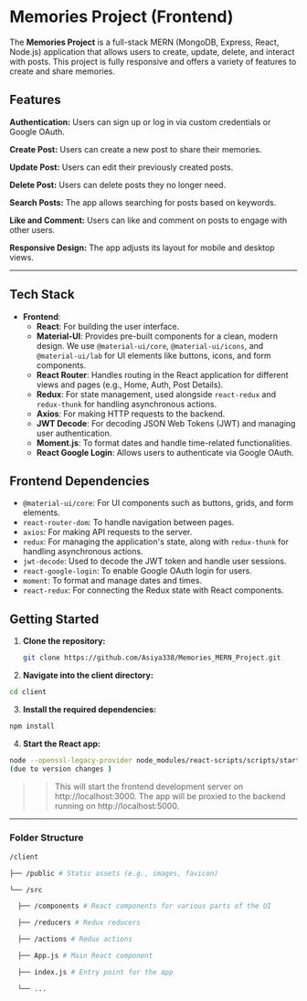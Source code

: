 # Memories Project (Frontend)

The **Memories Project** is a full-stack MERN (MongoDB, Express, React, Node.js) application that allows users to create, update, delete, and interact with posts. This project is fully responsive and offers a variety of features to create and share memories.

## Features

**Authentication:** Users can sign up or log in via custom credentials or Google OAuth.

**Create Post:** Users can create a new post to share their memories.

**Update Post:** Users can edit their previously created posts.

**Delete Post:** Users can delete posts they no longer need.

**Search Posts:** The app allows searching for posts based on keywords.

**Like and Comment:** Users can like and comment on posts to engage with other users.

**Responsive Design:** The app adjusts its layout for mobile and desktop views.

---

## Tech Stack

- **Frontend**:
  - **React**: For building the user interface.
  - **Material-UI**: Provides pre-built components for a clean, modern design. We use `@material-ui/core`, `@material-ui/icons`, and `@material-ui/lab` for UI elements like buttons, icons, and form components.
  - **React Router**: Handles routing in the React application for different views and pages (e.g., Home, Auth, Post Details).
  - **Redux**: For state management, used alongside `react-redux` and `redux-thunk` for handling asynchronous actions.
  - **Axios**: For making HTTP requests to the backend.
  - **JWT Decode**: For decoding JSON Web Tokens (JWT) and managing user authentication.
  - **Moment.js**: To format dates and handle time-related functionalities.
  - **React Google Login**: Allows users to authenticate via Google OAuth.

## Frontend Dependencies

- `@material-ui/core`: For UI components such as buttons, grids, and form elements.
- `react-router-dom`: To handle navigation between pages.
- `axios`: For making API requests to the server.
- `redux`: For managing the application's state, along with `redux-thunk` for handling asynchronous actions.
- `jwt-decode`: Used to decode the JWT token and handle user sessions.
- `react-google-login`: To enable Google OAuth login for users.
- `moment`: To format and manage dates and times.
- `react-redux`: For connecting the Redux state with React components.

## Getting Started

1. **Clone the repository:**

   ```bash
   git clone https://github.com/Asiya338/Memories_MERN_Project.git

   ```

2. **Navigate into the client directory:**

```bash
cd client
```

3. **Install the required dependencies:**

```bash
npm install
```

4. **Start the React app:**

```bash
node --openssl-legacy-provider node_modules/react-scripts/scripts/start.js
(due to version changes )
```

> > This will start the frontend development server on http://localhost:3000. The app will be proxied to the backend running on http://localhost:5000.

---

### Folder Structure

```bash
/client

├── /public # Static assets (e.g., images, favicon)

└── /src

  ├── /components # React components for various parts of the UI

  ├── /reducers # Redux reducers

  ├── /actions # Redux actions

  ├── App.js # Main React component

  ├── index.js # Entry point for the app

  └── ...
```
